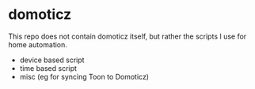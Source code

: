 # domoticz
This repo does not contain domoticz itself, but rather the scripts I use for home automation.
- device based script
- time based script
- misc (eg for syncing Toon to Domoticz)
